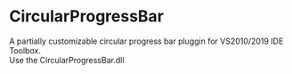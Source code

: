# CircularProgressBar

A partially customizable circular  progress bar pluggin for VS2010/2019 IDE Toolbox.  
Use the CircularProgressBar.dll  

